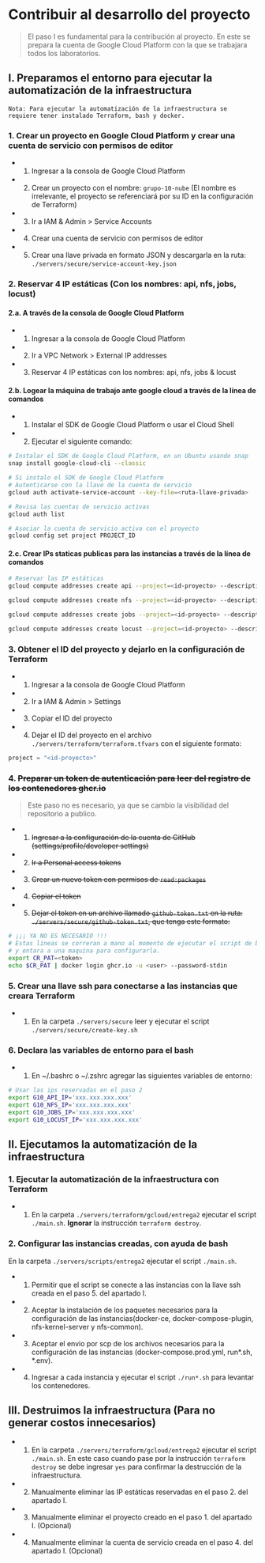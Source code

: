 # Contribuir al desarrollo del proyecto

> El paso I es fundamental para la contribución al proyecto. En este se prepara la cuenta de Google Cloud Platform con la que se trabajara todos los laboratorios.

## I. Preparamos el entorno para ejecutar la automatización de la infraestructura

    Nota: Para ejecutar la automatización de la infraestructura se requiere tener instalado Terraform, bash y docker.

### 1. Crear un proyecto en Google Cloud Platform y crear una cuenta de servicio con permisos de editor

- 1. Ingresar a la consola de Google Cloud Platform
- 2. Crear un proyecto con el nombre: `grupo-10-nube` (El nombre es irrelevante, el proyecto se referenciará por su ID en la configuración de Terraform)
- 3. Ir a IAM & Admin > Service Accounts
- 4. Crear una cuenta de servicio con permisos de editor
- 5. Crear una llave privada en formato JSON y descargarla en la ruta: `./servers/secure/service-account-key.json`

### 2. Reservar 4 IP estáticas (Con los nombres: api, nfs, jobs, locust)

#### 2.a. A través de la consola de Google Cloud Platform

- 1. Ingresar a la consola de Google Cloud Platform
- 2. Ir a VPC Network > External IP addresses
- 3. Reservar 4 IP estáticas con los nombres: api, nfs, jobs & locust

#### 2.b. Logear la máquina de trabajo ante google cloud a través de la línea de comandos

- 1. Instalar el SDK de Google Cloud Platform o usar el Cloud Shell
- 2. Ejecutar el siguiente comando:

```bash
# Instalar el SDK de Google Cloud Platform, en un Ubuntu usando snap
snap install google-cloud-cli --classic

# Si instalo el SDK de Google Cloud Platform
# Autenticarse con la llave de la cuenta de servicio
gcloud auth activate-service-account --key-file=<ruta-llave-privada>

# Revisa las cuentas de servicio activas
gcloud auth list

# Asociar la cuenta de servicio activa con el proyecto
gcloud config set project PROJECT_ID
```

#### 2.c. Crear IPs staticas publicas para las instancias a través de la línea de comandos

```bash
# Reservar las IP estáticas
gcloud compute addresses create api --project=<id-proyecto> --description=el\ API\ Rest --network-tier=STANDARD --region=us-central1

gcloud compute addresses create nfs --project=<id-proyecto> --description=el\ sistema\ de\ archivos\ cache\ y\ db --network-tier=STANDARD --region=us-central1

gcloud compute addresses create jobs --project=<id-proyecto> --description=el\ worker --network-tier=STANDARD --region=us-central1

gcloud compute addresses create locust --project=<id-proyecto> --description=las\ pruebas\ de\ carga --network-tier=STANDARD --region=us-central1
```

### 3. Obtener el ID del proyecto y dejarlo en la configuración de Terraform

- 1. Ingresar a la consola de Google Cloud Platform
- 2. Ir a IAM & Admin > Settings
- 3. Copiar el ID del proyecto
- 4. Dejar el ID del proyecto en el archivo `./servers/terraform/terraform.tfvars` con el siguiente formato:

```tfvars
project = "<id-proyecto>"
```

### 4. ~~Preparar un token de autenticación para leer del registro de los contenedores ghcr.io~~

> Este paso no es necesario, ya que se cambio la visibilidad del repositorio a publico.

- 1. ~~Ingresar a la configuración de la cuenta de GitHub (settings/profile/developer settings)~~
- 2. ~~Ir a Personal access tokens~~
- 3. ~~Crear un nuevo token con permisos de `read:packages`~~
- 4. ~~Copiar el token~~
- 5. ~~Dejar el token en un archivo llamado `github-token.txt` en la ruta: `./servers/secure/github-token.txt`, que tenga este formato:~~

```bash
# ¡¡¡ YA NO ES NECESARIO !!!
# Estas lineas se correran a mano al momento de ejecutar el script de bash
# y entara a una maquina para configurarla.
export CR_PAT=<token>
echo $CR_PAT | docker login ghcr.io -u <user> --password-stdin
```

### 5. Crear una llave ssh para conectarse a las instancias que creara Terraform

- 1. En la carpeta `./servers/secure` leer y ejecutar el script `./servers/secure/create-key.sh`

### 6. Declara las variables de entorno para el bash

- 1. En ~/.bashrc o ~/.zshrc agregar las siguientes variables de entorno:

```bash
# Usar las ips reservadas en el paso 2
export G10_API_IP='xxx.xxx.xxx.xxx'
export G10_NFS_IP='xxx.xxx.xxx.xxx'
export G10_JOBS_IP='xxx.xxx.xxx.xxx'
export G10_LOCUST_IP='xxx.xxx.xxx.xxx'
```

## II. Ejecutamos la automatización de la infraestructura

### 1. Ejecutar la automatización de la infraestructura con Terraform

- 1. En la carpeta `./servers/terraform/gcloud/entrega2` ejecutar el script `./main.sh`. **Ignorar** la instrucción `terraform destroy`.

### 2. Configurar las instancias creadas, con ayuda de bash

En la carpeta `./servers/scripts/entrega2` ejecutar el script `./main.sh`.

- 1. Permitir que el script se conecte a las instancias con la llave ssh creada en el paso 5. del apartado I.
- 2. Aceptar la instalación de los paquetes necesarios para la configuración de las instancias(docker-ce, docker-compose-plugin, nfs-kernel-server y nfs-common).
- 3. Aceptar el envio por scp de los archivos necesarios para la configuración de las instancias (docker-compose.prod.yml, run*.sh, *.env).
- 4. Ingresar a cada instancia y ejecutar el script `./run*.sh` para levantar los contenedores.

## III. Destruimos la infraestructura (Para no generar costos innecesarios)

- 1. En la carpeta `./servers/terraform/gcloud/entrega2` ejecutar el script `./main.sh`. En este caso cuando pase por la instrucción `terraform destroy` se debe ingresar `yes` para confirmar la destrucción de la infraestructura.
- 2. Manualmente eliminar las IP estáticas reservadas en el paso 2. del apartado I.
- 3. Manualmente eliminar el proyecto creado en el paso 1. del apartado I. (Opcional)
- 4. Manualmente eliminar la cuenta de servicio creada en el paso 4. del apartado I. (Opcional)
